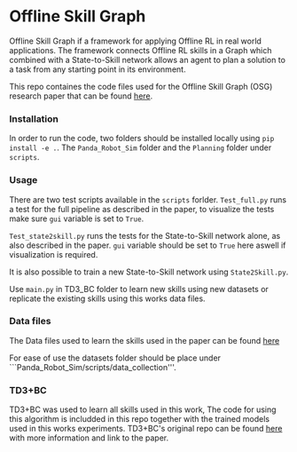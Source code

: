 # Offline Skill Graph

Offline Skill Graph if a framework for applying Offline RL in real world applications. The framework connects Offline RL skills in a Graph which combined with a State-to-Skill network allows an agent to plan a solution to a task from any starting point in its environment.
 
This repo containes the code files used for the Offline Skill Graph (OSG) research paper that can be found [here](https://arxiv.org/abs/2306.13630).

### Installation

In order to run the code, two folders should be installed locally using ```pip install -e .```. The ```Panda_Robot_Sim``` folder and the ```Planning``` folder under ```scripts```.

### Usage

There are two test scripts available in the ```scripts``` forlder. ```Test_full.py``` runs a test for the full pipeline as described in the paper, to visualize the tests make sure ```gui``` variable is set to ```True```.

```Test_state2skill.py``` runs the tests for the State-to-Skill network alone, as also described in the paper. ```gui``` variable should be set to ```True``` here aswell if visualization is required.

It is also possible to train a new State-to-Skill network using ```State2Skill.py```.

Use ```main.py``` in TD3_BC folder to learn new skills using new datasets or replicate the existing skills using this works data files. 

### Data files

The Data files used to learn the skills used in the paper can be found [here](https://drive.google.com/drive/folders/1eSHySuRxk0WSG6xuclHlvJX7xDZ8Sp0u?usp=sharing)

For ease of use the datasets folder should be place under ```Panda_Robot_Sim/scripts/data_collection'''.

### TD3+BC
TD3+BC was used to learn all skills used in this work, The code for using this algorithm is includded in this repo together with the trained models used in this works experiments. TD3+BC's original repo can be found [here](https://github.com/sfujim/TD3_BC) with more information and link to the paper.